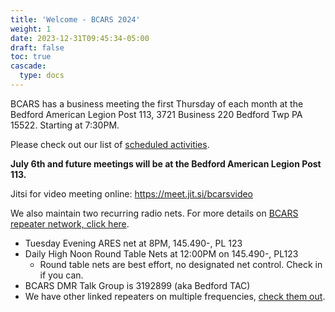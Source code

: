 ```yaml
---
title: 'Welcome - BCARS 2024'
weight: 1
date: 2023-12-31T09:45:34-05:00
draft: false
toc: true
cascade:
  type: docs
---
```


BCARS has a business meeting the first Thursday of each month at the Bedford American Legion Post 113, 3721 Business 220 Bedford Twp PA 15522. Starting at 7:30PM.

Please check out our list of [scheduled activities](/activities/).

**July 6th and future meetings will be at the Bedford American Legion Post 113.**

Jitsi for video meeting online: https://meet.jit.si/bcarsvideo

We also maintain two recurring radio nets. For more details on [BCARS repeater network, click here](/repeaters/).

- Tuesday Evening ARES net at 8PM, 145.490-, PL 123
- Daily High Noon Round Table Nets at 12:00PM on 145.490-, PL123 
  - Round table nets are best effort, no designated net control. Check in if you can.
- BCARS DMR Talk Group is 3192899 (aka Bedford TAC)
- We have other linked repeaters on multiple frequencies, [check them out](/repeaters/).


